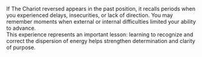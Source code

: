 If The Chariot reversed appears in the past position, it recalls periods when you experienced delays, insecurities, or lack of direction. You may remember moments when external or internal difficulties limited your ability to advance.  
This experience represents an important lesson: learning to recognize and correct the dispersion of energy helps strengthen determination and clarity of purpose.
